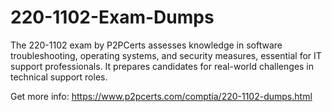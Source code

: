 # 220-1102-Exam-Dumps
The 220-1102 exam by P2PCerts assesses knowledge in software troubleshooting, operating systems, and security measures, essential for IT support professionals. It prepares candidates for real-world challenges in technical support roles.

Get more info: https://www.p2pcerts.com/comptia/220-1102-dumps.html
